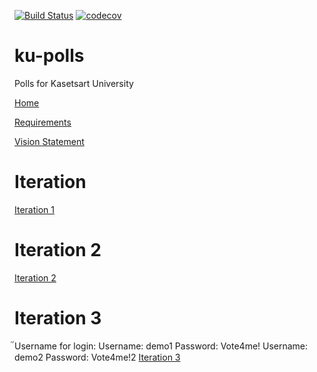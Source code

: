 [![Build Status](https://app.travis-ci.com/borrabeam/ku-polls.svg?branch=main)](https://app.travis-ci.com/borrabeam/ku-polls)
[![codecov](https://codecov.io/gh/borrabeam/ku-polls/branch/main/graph/badge.svg?token=QUMYRX5OUM)](https://codecov.io/gh/borrabeam/ku-polls)
# ku-polls
Polls for Kasetsart University

[Home](https://github.com/borrabeam/ku-polls/wiki)

[Requirements](https://github.com/borrabeam/ku-polls/wiki/Requirements)

[Vision Statement](https://github.com/borrabeam/ku-polls/wiki/Vision-Statement)

# Iteration
[Iteration 1](https://github.com/borrabeam/ku-polls/wiki/Iteration-1-Plan)

# Iteration 2
[Iteration 2](https://github.com/borrabeam/ku-polls/wiki/Iteration-2-Plan)

# Iteration 3
๊Username for login:
Username: demo1 Password: Vote4me!
Username: demo2 Password: Vote4me!2
[Iteration 3](https://github.com/borrabeam/ku-polls/wiki/Iteration-3-Plan)